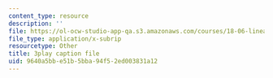 ```yaml
---
content_type: resource
description: ''
file: https://ol-ocw-studio-app-qa.s3.amazonaws.com/courses/18-06-linear-algebra-spring-2010/9640a5bbe51b5bba94f52ed003831a12_13r9QY6cmjc.srt
file_type: application/x-subrip
resourcetype: Other
title: 3play caption file
uid: 9640a5bb-e51b-5bba-94f5-2ed003831a12
---
```

